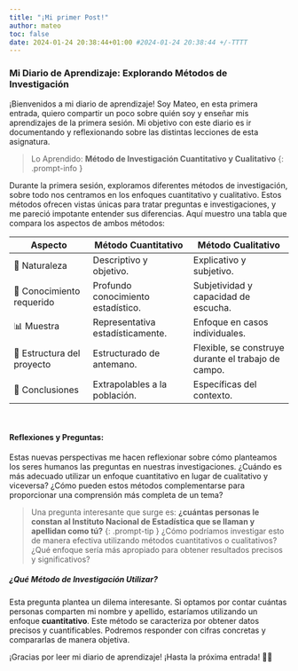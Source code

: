 ```yaml
---
title: "¡Mi primer Post!"
author: mateo
toc: false
date: 2024-01-24 20:38:44+01:00 #2024-01-24 20:38:44 +/-TTTT
---
```


### **Mi Diario de Aprendizaje: Explorando Métodos de Investigación**

¡Bienvenidos a mi diario de aprendizaje! Soy Mateo, en esta primera entrada, quiero compartir un poco sobre quién soy y enseñar mis aprendizajes de la primera sesión.  Mi objetivo con este diario es ir documentando y reflexionando sobre las distintas lecciones de esta asignatura.

> Lo Aprendido: **Método de Investigación Cuantitativo y Cualitativo**
{: .prompt-info }

Durante la primera sesión, exploramos diferentes métodos de investigación, sobre todo nos centramos en los enfoques cuantitativo y cualitativo. Estos métodos ofrecen vistas únicas para tratar preguntas e investigaciones, y me pareció impotante entender sus diferencias. Aquí muestro una tabla que compara los aspectos de ambos métodos:


| Aspecto                  | Método Cuantitativo               | Método Cualitativo               |
|--------------------------|-----------------------------------|----------------------------------|
| 🌿 Naturaleza             | Descriptivo y objetivo.           | Explicativo y subjetivo.         |
| 🧠 Conocimiento requerido | Profundo conocimiento estadístico.| Subjetividad y capacidad de escucha.|
| 📊 Muestra                  | Representativa estadísticamente.  | Enfoque en casos individuales.    |
| 🧱 Estructura del proyecto  | Estructurado de antemano.         | Flexible, se construye durante el trabajo de campo.|
| 📝 Conclusiones             | Extrapolables a la población.     | Específicas del contexto.        |


<br>

#### **Reflexiones y Preguntas:**
Estas nuevas perspectivas me hacen reflexionar sobre cómo planteamos los seres humanos las preguntas en nuestras investigaciones. ¿Cuándo es más adecuado utilizar un enfoque cuantitativo en lugar de cualitativo y viceversa? ¿Cómo pueden estos métodos complementarse para proporcionar una comprensión más completa de un tema?


> Una pregunta interesante que surge es: **¿cuántas personas le constan al Instituto Nacional de Estadística que se llaman y apellidan como tú?**
{: .prompt-tip }
¿Cómo podríamos investigar esto de manera efectiva utilizando métodos cuantitativos o cualitativos? ¿Qué enfoque sería más apropiado para obtener resultados precisos y significativos?


##### **¿Qué Método de Investigación Utilizar?**
  
Esta pregunta plantea un dilema interesante. Si optamos por contar cuántas personas comparten mi nombre y apellido, estaríamos utilizando un enfoque **cuantitativo**. Este método se caracteriza por obtener datos precisos y cuantificables. Podremos responder con cifras concretas y compararlas de manera objetiva.


¡Gracias por leer mi diario de aprendizaje! ¡Hasta la próxima entrada! 🚀✨
